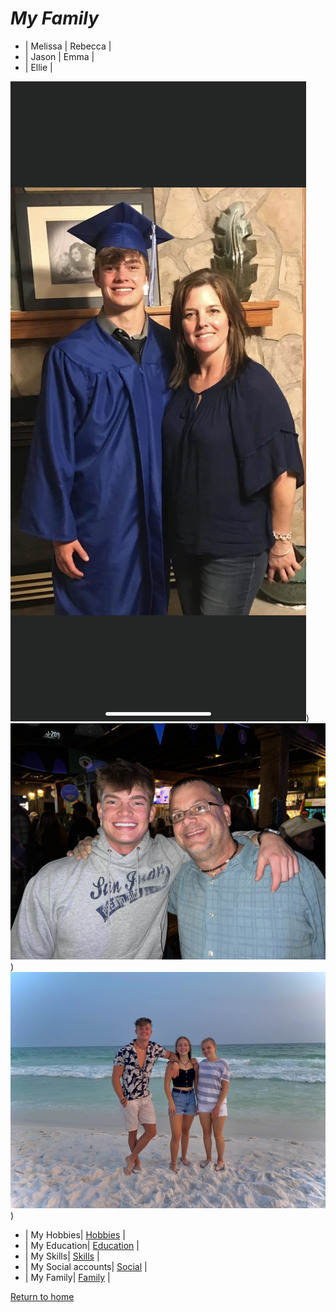 # *My Family*


* | Melissa | Rebecca  |
* | Jason   | Emma     |
* | Ellie    |

![Picture of Mom and I](https://github.com/Elijah-Robinson/IT1000/blob/main/New%20folder/IMG_5715.PNG))
![Picture of Dad and I](https://github.com/Elijah-Robinson/IT1000/blob/main/New%20folder/IMG_6414.jpg))
![Picture of Sisters and I](https://github.com/Elijah-Robinson/IT1000/blob/main/New%20folder/IMG_8422.jpg))

* | My Hobbies| [Hobbies](./Hobbies.md) |
* | My Education| [Education](./Education.md) |
* | My Skills| [Skills](./Skills.md) |
* | My Social accounts| [Social](./Social.md) |
* | My Family| [Family](./Family.md) |

[Return to home](./README.md)
